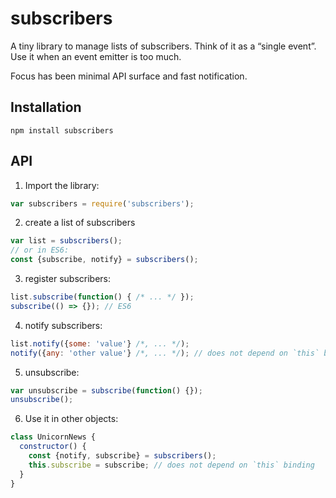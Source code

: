 # subscribers

A tiny library to manage lists of subscribers. Think of it as a “single event”. Use it when an event emitter is too much.

Focus has been minimal API surface and fast notification.

## Installation

    npm install subscribers

## API

1. Import the library:
  ```js
  var subscribers = require('subscribers');
  ```

2. create a list of subscribers
  ```js
  var list = subscribers();
  // or in ES6:
  const {subscribe, notify} = subscribers();
  ```

3. register subscribers:
  ```js
  list.subscribe(function() { /* ... */ });
  subscribe(() => {}); // ES6
  ```

4. notify subscribers:
  ```js
  list.notify({some: 'value'} /*, ... */);
  notify({any: 'other value'} /*, ... */); // does not depend on `this` binding
  ```

5. unsubscribe:
  ```js
  var unsubscribe = subscribe(function() {});
  unsubscribe();
  ```

6. Use it in other objects:
  ```js
  class UnicornNews {
    constructor() {
      const {notify, subscribe} = subscribers();
      this.subscribe = subscribe; // does not depend on `this` binding
    }
  }
  ```
